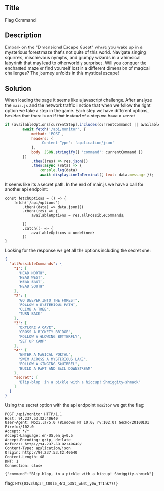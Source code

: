 ## Title

Flag Command

## Description

Embark on the "Dimensional Escape Quest" where you wake up in a mysterious forest maze that's not quite of this world. Navigate singing squirrels, mischievous nymphs, and grumpy wizards in a whimsical labyrinth that may lead to otherworldly surprises. Will you conquer the enchanted maze or find yourself lost in a different dimension of magical challenges? The journey unfolds in this mystical escape!

## Solution

When loading the page it seems like a javascript challenge.
After analyze the `main.js` and the network traffic i notice that when we follow the right option we take a step in the game.
Each step we have different options, besides that there is an if that instead of a step we have a secret.

```javascript
if (availableOptions[currentStep].includes(currentCommand) || availableOptions['secret'].includes(currentCommand)) {
        await fetch('/api/monitor', {
            method: 'POST',
            headers: {
                'Content-Type': 'application/json'
            },
            body: JSON.stringify({ 'command': currentCommand })
        })
            .then((res) => res.json())
            .then(async (data) => {
                console.log(data)
                await displayLineInTerminal({ text: data.message });

```

It seems like its a secret path.
In the end of main.js we have a call for another api endpoint: 

```
const fetchOptions = () => {
    fetch('/api/options')
        .then((data) => data.json())
        .then((res) => {
            availableOptions = res.allPossibleCommands;

        })
        .catch(() => {
            availableOptions = undefined;
        })
}
```

Looking for the response we get all the options including the secret one:

```json
{
  "allPossibleCommands": {
    "1": [
      "HEAD NORTH",
      "HEAD WEST",
      "HEAD EAST",
      "HEAD SOUTH"
    ],
    "2": [
      "GO DEEPER INTO THE FOREST",
      "FOLLOW A MYSTERIOUS PATH",
      "CLIMB A TREE",
      "TURN BACK"
    ],
    "3": [
      "EXPLORE A CAVE",
      "CROSS A RICKETY BRIDGE",
      "FOLLOW A GLOWING BUTTERFLY",
      "SET UP CAMP"
    ],
    "4": [
      "ENTER A MAGICAL PORTAL",
      "SWIM ACROSS A MYSTERIOUS LAKE",
      "FOLLOW A SINGING SQUIRREL",
      "BUILD A RAFT AND SAIL DOWNSTREAM"
    ],
    "secret": [
      "Blip-blop, in a pickle with a hiccup! Shmiggity-shmack"
    ]
  }
}

```

Using the secret option with the api endpoint `monitor` we get the flag:

```
POST /api/monitor HTTP/1.1
Host: 94.237.53.82:40640
User-Agent: Mozilla/5.0 (Windows NT 10.0; rv:102.0) Gecko/20100101 Firefox/102.0
Accept: */*
Accept-Language: en-US,en;q=0.5
Accept-Encoding: gzip, deflate
Referer: http://94.237.53.82:40640/
Content-Type: application/json
Origin: http://94.237.53.82:40640
Content-Length: 68
DNT: 1
Connection: close

{"command":"Blip-blop, in a pickle with a hiccup! Shmiggity-shmack"}
```

flag: `HTB{D3v3l0p3r_t00l5_4r3_b35t_wh4t_y0u_Th1nk??!}`
